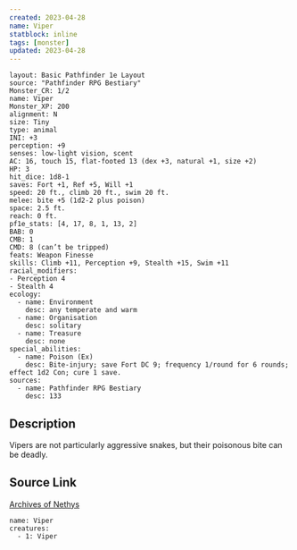```yaml
---
created: 2023-04-28
name: Viper
statblock: inline
tags: [monster]
updated: 2023-04-28
---
```

```statblock
layout: Basic Pathfinder 1e Layout
source: "Pathfinder RPG Bestiary"
Monster_CR: 1/2
name: Viper
Monster_XP: 200
alignment: N
size: Tiny
type: animal
INI: +3
perception: +9
senses: low-light vision, scent
AC: 16, touch 15, flat-footed 13 (dex +3, natural +1, size +2)
HP: 3
hit_dice: 1d8-1
saves: Fort +1, Ref +5, Will +1
speed: 20 ft., climb 20 ft., swim 20 ft.
melee: bite +5 (1d2-2 plus poison)
space: 2.5 ft.
reach: 0 ft.
pf1e_stats: [4, 17, 8, 1, 13, 2]
BAB: 0
CMB: 1
CMD: 8 (can’t be tripped)
feats: Weapon Finesse
skills: Climb +11, Perception +9, Stealth +15, Swim +11
racial_modifiers:
- Perception 4
- Stealth 4
ecology:
  - name: Environment
    desc: any temperate and warm
  - name: Organisation
    desc: solitary
  - name: Treasure
    desc: none
special_abilities:
  - name: Poison (Ex)
    desc: Bite-injury; save Fort DC 9; frequency 1/round for 6 rounds; effect 1d2 Con; cure 1 save.
sources:
  - name: Pathfinder RPG Bestiary
    desc: 133
```
## Description
Vipers are not particularly aggressive snakes, but their poisonous bite can be deadly.
## Source Link
[Archives of Nethys](https://aonprd.com/MonsterDisplay.aspx?ItemName=Viper)
```encounter-table
name: Viper
creatures:
  - 1: Viper
```
